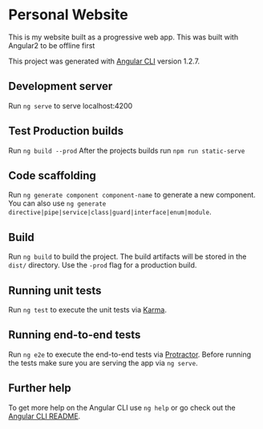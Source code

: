 # Personal Website
This is my website built as a progressive web app. 
This was built with Angular2 to be offline first

This project was generated with [Angular CLI](https://github.com/angular/angular-cli) version 1.2.7.

## Development server

Run `ng serve` to serve localhost:4200

## Test Production builds

Run `ng build --prod`
After the projects builds run `npm run static-serve` 

## Code scaffolding

Run `ng generate component component-name` to generate a new component. You can also use `ng generate directive|pipe|service|class|guard|interface|enum|module`.

## Build

Run `ng build` to build the project. The build artifacts will be stored in the `dist/` directory. Use the `-prod` flag for a production build.

## Running unit tests

Run `ng test` to execute the unit tests via [Karma](https://karma-runner.github.io).

## Running end-to-end tests

Run `ng e2e` to execute the end-to-end tests via [Protractor](http://www.protractortest.org/).
Before running the tests make sure you are serving the app via `ng serve`.

## Further help

To get more help on the Angular CLI use `ng help` or go check out the [Angular CLI README](https://github.com/angular/angular-cli/blob/master/README.md).

